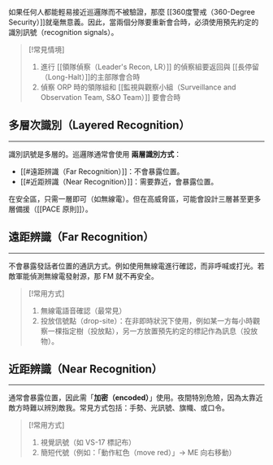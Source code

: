 如果任何人都能輕易接近巡邏隊而不被驗證，那麼 [[360度警戒（360-Degree Security）]]就毫無意義。因此，當兩個分隊要重新會合時，必須使用預先約定的識別訊號（recognition signals）。

> [!常見情境] 
> 1. 進行 [[領隊偵察（Leader's Recon, LR）]] 的偵察組要返回與 [[長停留（Long-Halt）]]的主部隊會合時
> 2. 偵察 ORP 時的領隊組和 [[監視與觀察小組（Surveillance and Observation Team, S&O Team）]] 要會合時

## 多層次識別（Layered Recognition）
---
識別訊號是多層的。巡邏隊通常會使用 **兩層識別方式**：
- [[#遠距辨識（Far Recognition）]]：不會暴露位置。
- [[#近距辨識（Near Recognition）]]：需要靠近，會暴露位置。

在安全區，只需一層即可（如無線電）。但在高威脅區，可能會設計三層甚至更多層備援（[[PACE 原則]]）。

## 遠距辨識（Far Recognition）
---
不會暴露發話者位置的通訊方式。例如使用無線電進行確認，而非呼喊或打光。若敵軍能偵測無線電發射源，那 FM 就不再安全。

> [!常用方式]
> 1. 無線電語音確認（最常見）
> 2. 投放信號點（drop-site）：在非即時狀況下使用，例如某一方每小時觀察一棵指定樹（投放點），另一方放置預先約定的標記作為訊息（投放物）。

## 近距辨識（Near Recognition）
---
通常會暴露位置，因此需「**加密（encoded）**」使用。夜間特別危險，因為太靠近敵方時難以辨別敵我。常見方式包括：手勢、光訊號、旗幟、或口令。

> [!常用方式]
> 1. 視覺訊號（如 VS-17 標記布）
> 2. 簡短代號（例如：「動作紅色（move red）」→ ME 向右移動）
